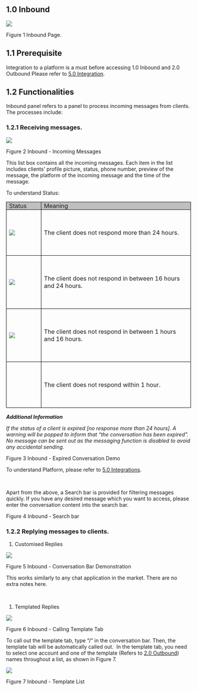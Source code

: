 ## 1.0 Inbound

![](file:////Users/amirul/Library/Group%20Containers/UBF8T346G9.Office/TemporaryItems/msohtmlclip/clip_image001.png)

Figure 1 Inbound Page.

## 1.1 Prerequisite

Integration to a platform is a must before accessing 1.0 Inbound and 2.0 Outbound Please refer to [5.0 Integration](#_5.0_Integrations).

## 1.2 Functionalities

Inbound panel refers to a panel to process incoming messages from clients. The processes include:

### 1.2.1 Receiving messages.

![](file:////Users/amirul/Library/Group%20Containers/UBF8T346G9.Office/TemporaryItems/msohtmlclip/clip_image003.png)

Figure 2 Inbound - Incoming Messages

This list box contains all the incoming messages. Each item in the list includes clients’ profile picture, status, phone number, preview of the message, the platform of the incoming message and the time of the message.

To understand Status:

<table style=";">
    <tbody>
        <tr>
            <td style="background-color:#BFBFBF;border:1.0pt solid windowtext;padding:0cm 5.4pt;vertical-align:top;width:66.8pt;">Status</td>
            <td style="background-color:#BFBFBF;border-bottom-style:solid;border-color:windowtext;border-left-style:none;border-right-style:solid;border-top-style:solid;border-width:1.0pt;padding:0cm 5.4pt;vertical-align:top;width:366.0pt;">Meaning</td>
        </tr>
        <tr>
            <td style="border-bottom-style:solid;border-color:windowtext;border-left-style:solid;border-right-style:solid;border-top-style:none;border-width:1.0pt;padding:0cm 5.4pt;width:66.8pt;"><img src="file:////Users/amirul/Library/Group%20Containers/UBF8T346G9.Office/TemporaryItems/msohtmlclip/clip_image004.png"></td>
            <td style="border-bottom:1.0pt solid windowtext;border-left-style:none;border-right:1.0pt solid windowtext;border-top-style:none;padding:0cm 5.4pt;vertical-align:top;width:366.0pt;">
                <p>&nbsp;</p>
                <p>The client does not respond more than 24 hours.</p>
                <p>&nbsp;</p>
            </td>
        </tr>
        <tr>
            <td style="border-bottom-style:solid;border-color:windowtext;border-left-style:solid;border-right-style:solid;border-top-style:none;border-width:1.0pt;padding:0cm 5.4pt;width:66.8pt;"><img src="file:////Users/amirul/Library/Group%20Containers/UBF8T346G9.Office/TemporaryItems/msohtmlclip/clip_image005.png"></td>
            <td style="border-bottom:1.0pt solid windowtext;border-left-style:none;border-right:1.0pt solid windowtext;border-top-style:none;padding:0cm 5.4pt;vertical-align:top;width:366.0pt;">
                <p>&nbsp;</p>
                <p>The client does not respond in between 16 hours and 24 hours.</p>
                <p>&nbsp;</p>
            </td>
        </tr>
        <tr>
            <td style="border-bottom-style:solid;border-color:windowtext;border-left-style:solid;border-right-style:solid;border-top-style:none;border-width:1.0pt;padding:0cm 5.4pt;width:66.8pt;"><img src="file:////Users/amirul/Library/Group%20Containers/UBF8T346G9.Office/TemporaryItems/msohtmlclip/clip_image006.png"></td>
            <td style="border-bottom:1.0pt solid windowtext;border-left-style:none;border-right:1.0pt solid windowtext;border-top-style:none;padding:0cm 5.4pt;vertical-align:top;width:366.0pt;">
                <p>&nbsp;</p>
                <p>The client does not respond in between 1 hours and 16 hours.</p>
                <p>&nbsp;</p>
            </td>
        </tr>
        <tr>
            <td style="border-bottom-style:solid;border-color:windowtext;border-left-style:solid;border-right-style:solid;border-top-style:none;border-width:1.0pt;padding:0cm 5.4pt;vertical-align:top;width:66.8pt;">
                <p>&nbsp;</p>
                <p>&nbsp;</p>
                <p>&nbsp;</p>
            </td>
            <td style="border-bottom:1.0pt solid windowtext;border-left-style:none;border-right:1.0pt solid windowtext;border-top-style:none;padding:0cm 5.4pt;vertical-align:top;width:366.0pt;">
                <p>&nbsp;</p>
                <p>The client does not respond within 1 hour.</p>
            </td>
        </tr>
    </tbody>
</table>

_**Additional Information**_

_If the status of a client is expired \[no response more than 24 hours\]. A warning will be popped to inform that “the conversation has been expired”. No message can be sent out as the messaging function is disabled to avoid any accidental sending._

Figure 3 Inbound - Expired Conversation Demo

To understand Platform, please refer to [5.0 Integrations](#_5.0_Integrations).


 

Apart from the above, a Search bar is provided for filtering messages quickly. If you have any desired message which you want to access, please enter the conversation content into the search bar.

Figure 4 Inbound - Search bar

### 1.2.2 Replying messages to clients.

1. Customised Replies

![](file:////Users/amirul/Library/Group%20Containers/UBF8T346G9.Office/TemporaryItems/msohtmlclip/clip_image018.png)

Figure 5 Inbound - Conversation Bar Demonstration

This works similarly to any chat application in the market. There are no extra notes here.


 

1. Templated Replies

![](file:////Users/amirul/Library/Group%20Containers/UBF8T346G9.Office/TemporaryItems/msohtmlclip/clip_image022.png)

Figure 6 Inbound - Calling Template Tab

To call out the template tab, type “/” in the conversation bar. Then, the template tab will be automatically called out.  In the template tab, you need to select one account and one of the template (Refers to [2.0 Outbound](#_2.0_Outbound)) names throughout a list, as shown in Figure 7.

![](file:////Users/amirul/Library/Group%20Containers/UBF8T346G9.Office/TemporaryItems/msohtmlclip/clip_image024.png)

Figure 7 Inbound - Template List
